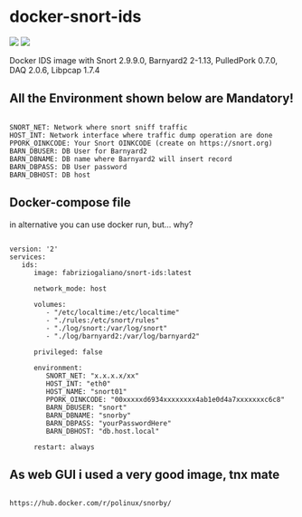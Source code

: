 # docker-snort-ids
[![](https://images.microbadger.com/badges/version/fabriziogaliano/docker-snort-ids.svg)](https://microbadger.com/images/fabriziogaliano/docker-snort-ids "Get your own version badge on microbadger.com") [![](https://images.microbadger.com/badges/image/fabriziogaliano/docker-snort-ids.svg)](https://microbadger.com/images/fabriziogaliano/docker-snort-ids "Get your own image badge on microbadger.com")

Docker IDS image with Snort 2.9.9.0, Barnyard2 2-1.13, PulledPork 0.7.0, DAQ 2.0.6, Libpcap 1.7.4


## All the Environment shown below are Mandatory!

```

SNORT_NET: Network where snort sniff traffic
HOST_INT: Network interface where traffic dump operation are done
PPORK_OINKCODE: Your Snort OINKCODE (create on https://snort.org)
BARN_DBUSER: DB User for Barnyard2
BARN_DBNAME: DB name where Barnyard2 will insert record
BARN_DBPASS: DB User password
BARN_DBHOST: DB host

```

## Docker-compose file
in alternative you can use docker run, but... why?

```

version: '2'
services:
   ids:
      image: fabriziogaliano/snort-ids:latest

      network_mode: host

      volumes:
         - "/etc/localtime:/etc/localtime"
         - "./rules:/etc/snort/rules"
         - "./log/snort:/var/log/snort"
         - "./log/barnyard2:/var/log/barnyard2"

      privileged: false

      environment:
         SNORT_NET: "x.x.x.x/xx"
         HOST_INT: "eth0"
         HOST_NAME: "snort01"
         PPORK_OINKCODE: "00xxxxxd6934xxxxxxxx4ab1e0d4a7xxxxxxxc6c8"
         BARN_DBUSER: "snort"
         BARN_DBNAME: "snorby"
         BARN_DBPASS: "yourPasswordHere"
         BARN_DBHOST: "db.host.local"

      restart: always

```

## As web GUI i used a very good image, tnx mate

```

https://hub.docker.com/r/polinux/snorby/

```